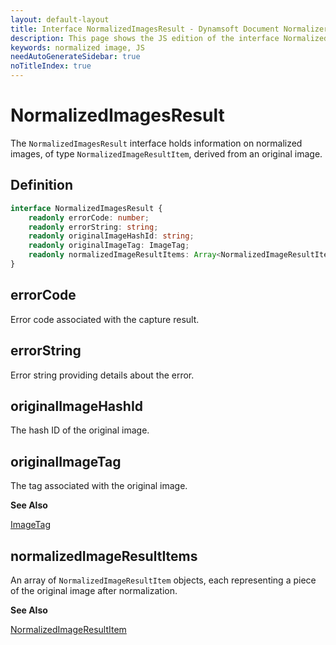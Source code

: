 ```yaml
---
layout: default-layout
title: Interface NormalizedImagesResult - Dynamsoft Document Normalizer JS Edition API Reference
description: This page shows the JS edition of the interface NormalizedImagesResult.
keywords: normalized image, JS
needAutoGenerateSidebar: true
noTitleIndex: true
---
```


# NormalizedImagesResult

The `NormalizedImagesResult` interface holds information on normalized images, of type `NormalizedImageResultItem`, derived from an original image.

## Definition

```ts
interface NormalizedImagesResult {
    readonly errorCode: number;
    readonly errorString: string;
    readonly originalImageHashId: string;
    readonly originalImageTag: ImageTag;
    readonly normalizedImageResultItems: Array<NormalizedImageResultItem>;
}
```


## errorCode

Error code associated with the capture result.

## errorString

Error string providing details about the error.

## originalImageHashId

The hash ID of the original image.

## originalImageTag

The tag associated with the original image.

**See Also**

[ImageTag](https://www.dynamsoft.com/capture-vision/docs/web/programming/javascript/api-reference/core/basic-structures/image-tag.html)

## normalizedImageResultItems

An array of `NormalizedImageResultItem` objects, each representing a piece of the original image after normalization.

**See Also**

[NormalizedImageResultItem](./normalized-image-result-item.md)
